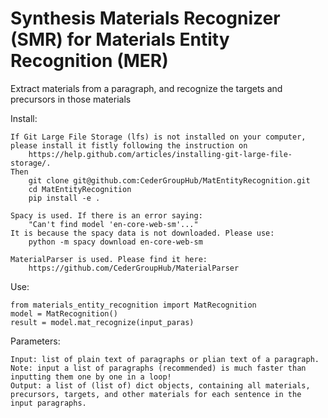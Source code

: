 # Synthesis Materials Recognizer (SMR) for Materials Entity Recognition (MER)

Extract materials from a paragraph, and recognize the targets and precursors in those materials  

Install:  


	If Git Large File Storage (lfs) is not installed on your computer, please install it fistly following the instruction on
		https://help.github.com/articles/installing-git-large-file-storage/.
	Then
        git clone git@github.com:CederGroupHub/MatEntityRecognition.git 
        cd MatEntityRecognition
        pip install -e .
	
	Spacy is used. If there is an error saying: 
	    "Can't find model 'en-core-web-sm'..." 
	It is because the spacy data is not downloaded. Please use:
	    python -m spacy download en-core-web-sm
	    
    MaterialParser is used. Please find it here:
        https://github.com/CederGroupHub/MaterialParser

Use:

	from materials_entity_recognition import MatRecognition   
	model = MatRecognition()  
	result = model.mat_recognize(input_paras)  

Parameters:

	Input: list of plain text of paragraphs or plian text of a paragraph. 
	Note: input a list of paragraphs (recommended) is much faster than inputting them one by one in a loop!  
	Output: a list of (list of) dict objects, containing all materials, precursors, targets, and other materials for each sentence in the input paragraphs.  
